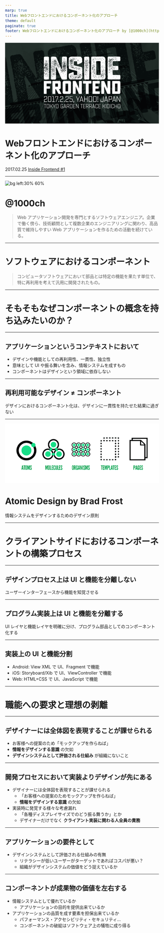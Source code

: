 ```yaml
---
marp: true
title: Webフロントエンドにおけるコンポーネント化のアプローチ
theme: default
paginate: true
footer: Webフロントエンドにおけるコンポーネント化のアプローチ by [@1000ch](https://bento.me/1000ch)
---
```


![bg blur:1px brightness:0.25](./img/insidefrontend.png)

<!-- _class: invert -->

# <!-- fit --> Webフロントエンドにおけるコンポーネント化のアプローチ

2017.02.25 [Inside Frontend #1](https://inside-frontend.connpass.com/event/47920/)

---

![bg left:30% 60%](https://shogosensui.com/img/1000ch.avif)

# @1000ch

> Web アプリケーション開発を専門とするソフトウェアエンジニア。企業で働く傍ら、技術顧問として複数企業のエンジニアリングに関わり、高品質で維持しやすい Web アプリケーションを作るための活動を続けている。

---

# ソフトウェアにおけるコンポーネント

> コンピュータソフトウェアにおいて部品とは特定の機能を果たす単位で、特に再利用を考えて汎用に開発されたもの。

---

<!-- _class: invert -->

# そもそもなぜコンポーネントの概念を持ち込みたいのか？

---

## アプリケーションというコンテキストにおいて

- デザインや機能としての再利用性、一貫性、独立性
- 意味として UI や振る舞いを含み、情報システムを成すもの
- コンポーネントはデザインという領域に依存しない

---

<!-- _class: invert -->

## 再利用可能なデザイン ≠ コンポーネント

デザインにおけるコンポーネント化は、デザインに一貫性を持たせた結果に過ぎない

---

![bg blur:1px brightness:0.25](./img/atomic-design.png)

<!-- _class: invert -->

# Atomic Design by Brad Frost

情報システムをデザインするためのデザイン原則

---

<!-- _class: invert -->

# クライアントサイドにおけるコンポーネントの構築プロセス

---

## デザインプロセス上は UI と機能を分離しない

ユーザーインターフェースから機能を知覚させる

---

## プログラム実装上は UI と機能を分離する

UI レイヤと機能レイヤを明確に分け、プログラム部品としてのコンポーネント化する

---

## 実装上の UI と機能分割

- Android: View XML で UI、Fragment で機能
- iOS: Storyboard/Xib で UI、ViewController で機能
- Web: HTML+CSS で UI、JavaScript で機能

---

<!-- _class: invert -->

# 職能への要求と理想の剥離

---

## デザイナーには全体図を表現することが課せられる

- お客様への提案のため「モックアップを作らねば」
- **情報をデザインする意識** の欠如
- **デザインシステムとして評価される仕組み** が組織にないこと

---

## 開発プロセスにおいて実装よりデザインが先にある

- デザイナーには全体図を表現することが課せられる
  - 「お客様への提案のためモックアップを作らねば」
  - **情報をデザインする意識** の欠如
- 実装時に発覚する様々な考慮漏れ
  - 「各種ディスプレイサイズでのどう振る舞うか」とか
  - デザイナーだけでなく **クライアント実装に関わる人全員の責務**

---

## アプリケーションの要件として

- デザインシステムとして評価される仕組みの有無
  - リテラシーが低いユーザーがターゲットであればコスパが悪い？
  - 組織がデザインシステムの価値をどう捉えているか

---

## コンポーネントが成果物の価値を左右する

- 情報システムとして優れているか
  - アプリケーションの目的を提供出来ているか
- アプリケーションの品質を成す要素を担保出来ているか
  - パフォーマンス・アクセシビリティ・セキュリティ…
  - コンポーネントの破綻はソフトウェア上の犠牲に成り得る

